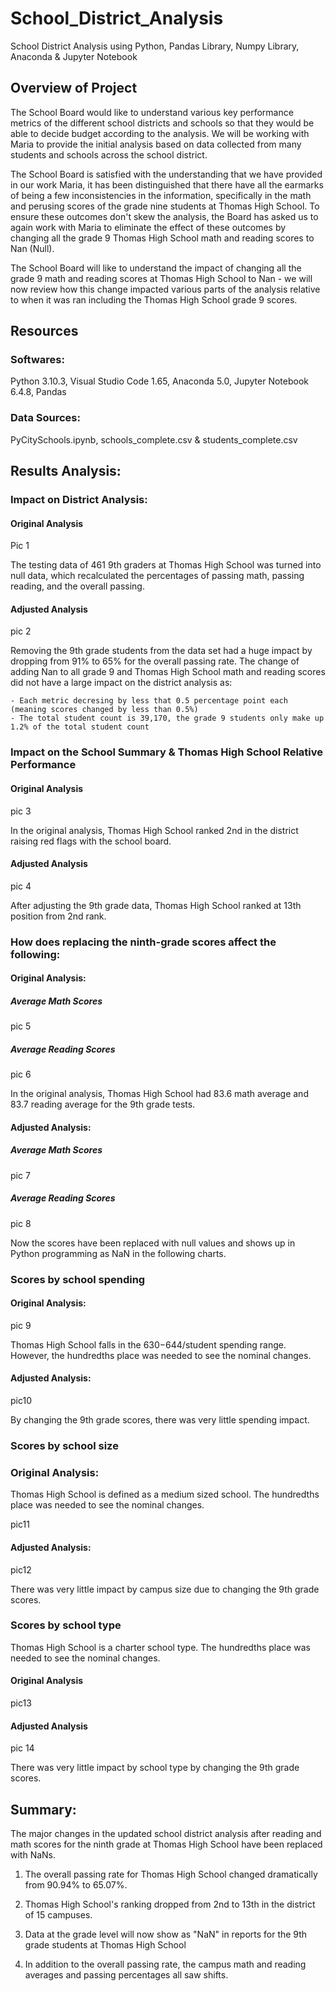 # School_District_Analysis

School District Analysis using Python, Pandas Library, Numpy Library, Anaconda & Jupyter Notebook

## Overview of Project

The School Board would like to understand various key performance metrics of the different school districts and schools so that they would be able to decide budget according to the analysis. We will be working with Maria to provide the initial analysis based on data collected from many students and schools across the school district.

The School Board is satisfied with the understanding that we have provided in our work Maria, it has been distinguished that there have all the earmarks of being a few inconsistencies in the information, specifically in the math and perusing scores of the grade nine students at Thomas High School. To ensure these outcomes don't skew the analysis, the Board has asked us to again work with Maria to eliminate the effect of these outcomes by changing all the grade 9 Thomas High School math and reading scores to Nan (Null).

The School Board will like to understand the impact of changing all the grade 9 math and reading scores at Thomas High School to Nan - we will now review how this change impacted various parts of the analysis relative to when it was ran including the Thomas High School grade 9 scores.

## Resources

### Softwares: 

Python 3.10.3, Visual Studio Code 1.65, Anaconda 5.0, Jupyter Notebook 6.4.8, Pandas

### Data Sources: 

PyCitySchools.ipynb, schools_complete.csv & students_complete.csv

## Results Analysis:

### Impact on District Analysis:

#### Original Analysis

Pic 1

The testing data of 461 9th graders at Thomas High School was turned into null data, which recalculated the percentages of passing math, passing reading, and the overall passing. 

#### Adjusted Analysis

pic 2

Removing the 9th grade students from the data set had a huge impact by dropping from 91% to 65% for the overall passing rate. The change of adding Nan to all grade 9 and Thomas High School math and reading scores did not have a large impact on the district analysis as:

    - Each metric decresing by less that 0.5 percentage point each (meaning scores changed by less than 0.5%)
    - The total student count is 39,170, the grade 9 students only make up 1.2% of the total student count

### Impact on the School Summary & Thomas High School Relative Performance

#### Original Analysis

pic 3

In the original analysis, Thomas High School ranked 2nd in the district raising red flags with the school board.

#### Adjusted Analysis

pic 4

After adjusting the 9th grade data, Thomas High School ranked at 13th position from 2nd rank.

### How does replacing the ninth-grade scores affect the following:

#### Original Analysis:

##### Average Math Scores
pic 5

##### Average Reading Scores
pic 6

In the original analysis, Thomas High School had 83.6 math average and 83.7 reading average for the 9th grade tests.

#### Adjusted Analysis:

##### Average Math Scores
pic 7

##### Average Reading Scores
pic 8

Now the scores have been replaced with null values and shows up in Python programming as NaN in the following charts.

### Scores by school spending

#### Original Analysis:

pic 9

Thomas High School falls in the $630-$644/student spending range. However, the hundredths place was needed to see the nominal changes.

#### Adjusted Analysis:

pic10

By changing the 9th grade scores, there was very little spending impact.

### Scores by school size

### Original Analysis:

Thomas High School is defined as a medium sized school. The hundredths place was needed to see the nominal changes.

pic11

#### Adjusted Analysis:

pic12

There was very little impact by campus size due to changing the 9th grade scores.

### Scores by school type

Thomas High School is a charter school type. The hundredths place was needed to see the nominal changes.

#### Original Analysis

pic13

#### Adjusted Analysis

pic 14

There was very little impact by school type by changing the 9th grade scores.

## Summary: 

The major changes in the updated school district analysis after reading and math scores for the ninth grade at Thomas High School have been replaced with NaNs.

1. The overall passing rate for Thomas High School changed dramatically from 90.94% to 65.07%.

2. Thomas High School's ranking dropped from 2nd to 13th in the district of 15 campuses.

3. Data at the grade level will now show as "NaN" in reports for the 9th grade students at Thomas High School

4. In addition to the overall passing rate, the campus math and reading averages and passing percentages all saw shifts.



